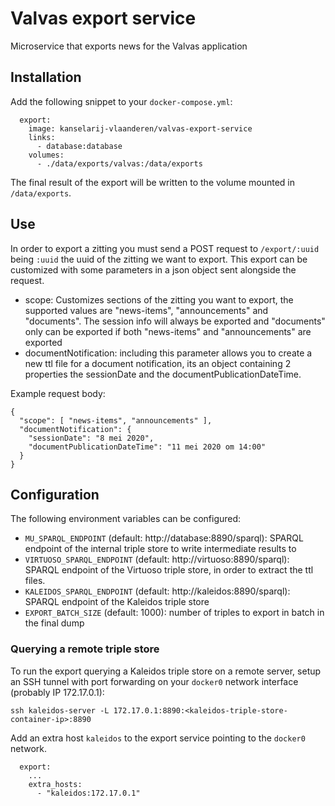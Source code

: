 # Valvas export service

Microservice that exports news for the Valvas application

## Installation

Add the following snippet to your `docker-compose.yml`:
```
  export:
    image: kanselarij-vlaanderen/valvas-export-service
    links:
      - database:database
    volumes:
      - ./data/exports/valvas:/data/exports
```

The final result of the export will be written to the volume mounted in `/data/exports`.


## Use

In order to export a zitting you must send a POST request to `/export/:uuid` being `:uuid` the uuid of the zitting we want to export.
This export can be customized with some parameters in a json object sent alongside the request.
* scope: Customizes sections of the zitting you want to export, the supported values are "news-items", "announcements" and "documents". The session info will always be exported and "documents" only can be exported if both "news-items" and "announcements" are exported
* documentNotification: including this parameter allows you to create a new ttl file for a document notification, its an object containing 2 properties the sessionDate and the documentPublicationDateTime.

Example request body:
```
{
  "scope": [ "news-items", "announcements" ],
  "documentNotification": {
    "sessionDate": "8 mei 2020",
    "documentPublicationDateTime": "11 mei 2020 om 14:00"
  }
}
```

## Configuration

The following environment variables can be configured:
* `MU_SPARQL_ENDPOINT` (default: http://database:8890/sparql): SPARQL endpoint of the internal triple store to write intermediate results to
* `VIRTUOSO_SPARQL_ENDPOINT` (default: http://virtuoso:8890/sparql): SPARQL endpoint of the Virtuoso triple store, in order to extract the ttl files.
* `KALEIDOS_SPARQL_ENDPOINT` (default: http://kaleidos:8890/sparql): SPARQL endpoint of the Kaleidos triple store
* `EXPORT_BATCH_SIZE` (default: 1000): number of triples to export in batch in the final dump

### Querying a remote triple store
To run the export querying a Kaleidos triple store on a remote server, setup an SSH tunnel with port forwarding on your `docker0` network interface (probably IP 172.17.0.1):
```
ssh kaleidos-server -L 172.17.0.1:8890:<kaleidos-triple-store-container-ip>:8890
```

Add an extra host `kaleidos` to the export service pointing to the `docker0` network.
```
  export:
    ...
    extra_hosts:
      - "kaleidos:172.17.0.1"
```

